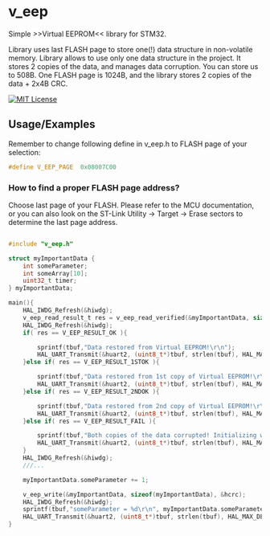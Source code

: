 # v_eep
 Simple >>Virtual EEPROM<< library for STM32.

 Library uses last FLASH page to store one(!) data
structure in non-volatile memory.
Library allows to use only one data structure in the
project. It stores 2 copies of the data, and manages
data corruption.
You can store us to 508B. One FLASH page is 1024B, and
the library stores 2 copies of the data + 2x4B CRC.




[![MIT License](https://img.shields.io/badge/License-MIT-green.svg)](https://choosealicense.com/licenses/mit/)



## Usage/Examples

Remember to change following define in v_eep.h to FLASH page of your selection:

```c
#define V_EEP_PAGE	0x08007C00
```
### How to find a proper FLASH page address?
Choose last page of your FLASH. Please refer to the MCU documentation, or you can also
look on the ST-Link Utility -> Target -> Erase sectors to determine the
last page address.


```c

#include "v_eep.h"

struct myImportantData {
    int someParameter;
    int someArray[10];
    uint32_t timer;
} myImportantData;

main(){
	HAL_IWDG_Refresh(&hiwdg);
	v_eep_read_result_t res = v_eep_read_verified(&myImportantData, sizeof(myImportantData), &hcrc);
	HAL_IWDG_Refresh(&hiwdg);
	if( res == V_EEP_RESULT_OK ){

		sprintf(tbuf,"Data restored from Virtual EEPROM!\r\n");
		HAL_UART_Transmit(&huart2, (uint8_t*)tbuf, strlen(tbuf), HAL_MAX_DELAY);
	}else if( res == V_EEP_RESULT_1STOK ){

		sprintf(tbuf,"Data restored from 1st copy of Virtual EEPROM!\r\n");
		HAL_UART_Transmit(&huart2, (uint8_t*)tbuf, strlen(tbuf), HAL_MAX_DELAY);
	}else if( res == V_EEP_RESULT_2NDOK ){

		sprintf(tbuf,"Data restored from 2nd copy of Virtual EEPROM!\r\n");
		HAL_UART_Transmit(&huart2, (uint8_t*)tbuf, strlen(tbuf), HAL_MAX_DELAY);
	}else if( res == V_EEP_RESULT_FAIL ){

		sprintf(tbuf,"Both copies of the data corrupted! Initializing with default values.\r\n");
		HAL_UART_Transmit(&huart2, (uint8_t*)tbuf, strlen(tbuf), HAL_MAX_DELAY);
	}
	HAL_IWDG_Refresh(&hiwdg);
	///...

	myImportantData.someParameter += 1;

	v_eep_write(&myImportantData, sizeof(myImportantData), &hcrc);
	HAL_IWDG_Refresh(&hiwdg);
	sprintf(tbuf,"someParameter = %d\r\n", myImportantData.someParameter);
	HAL_UART_Transmit(&huart2, (uint8_t*)tbuf, strlen(tbuf), HAL_MAX_DELAY);
}

```

